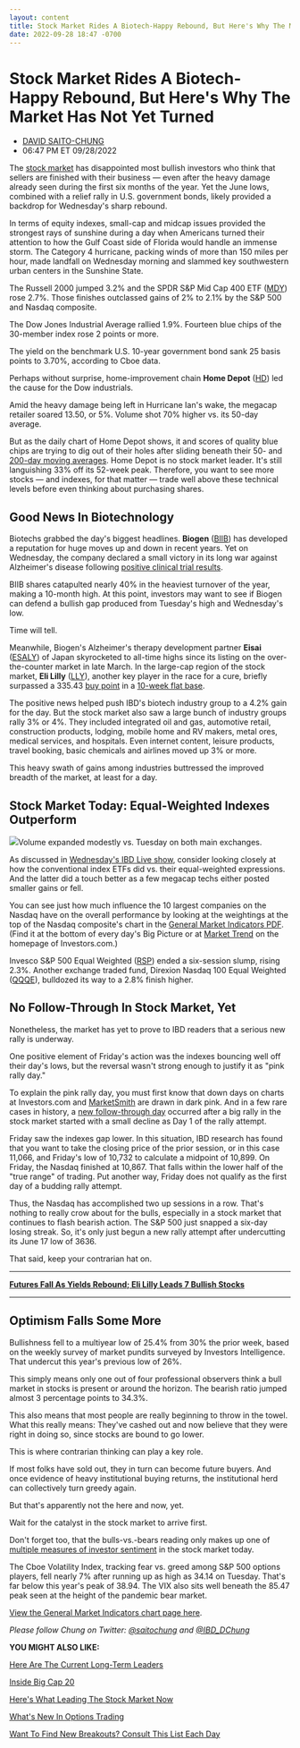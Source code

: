 ```yaml
---
layout: content
title: Stock Market Rides A Biotech-Happy Rebound, But Here's Why The Market Has Not Yet Turned
date: 2022-09-28 18:47 -0700
---
```



Stock Market Rides A Biotech-Happy Rebound, But Here's Why The Market Has Not Yet Turned
=========================================================================================




* [DAVID SAITO-CHUNG](https://www.investors.com/author/chungd/ "Posts by DAVID SAITO-CHUNG")
* 06:47 PM ET 09/28/2022




The [stock market](https://www.investors.com/news/stock-market-today-market-trends-best-stocks-buy-watch/) has disappointed most bullish investors who think that sellers are finished with their business — even after the heavy damage already seen during the first six months of the year. Yet the June lows, combined with a relief rally in U.S. government bonds, likely provided a backdrop for Wednesday's sharp rebound.




In terms of equity indexes, small-cap and midcap issues provided the strongest rays of sunshine during a day when Americans turned their attention to how the Gulf Coast side of Florida would handle an immense storm. The Category 4 hurricane, packing winds of more than 150 miles per hour, made landfall on Wednesday morning and slammed key southwestern urban centers in the Sunshine State.


The Russell 2000 jumped 3.2% and the SPDR S&P Mid Cap 400 ETF ([MDY](https://research.investors.com/quote.aspx?symbol=MDY)) rose 2.7%. Those finishes outclassed gains of 2% to 2.1% by the S&P 500 and Nasdaq composite.


The Dow Jones Industrial Average rallied 1.9%. Fourteen blue chips of the 30-member index rose 2 points or more.


The yield on the benchmark U.S. 10-year government bond sank 25 basis points to 3.70%, according to Cboe data.


Perhaps without surprise, home-improvement chain **Home Depot** ([HD](https://research.investors.com/quote.aspx?symbol=HD)) led the cause for the Dow industrials.



Amid the heavy damage being left in Hurricane Ian's wake, the megacap retailer soared 13.50, or 5%. Volume shot 70% higher vs. its 50-day average.


But as the daily chart of Home Depot shows, it and scores of quality blue chips are trying to dig out of their holes after sliding beneath their 50- and [200-day moving averages](https://www.investors.com/how-to-invest/investors-corner/when-to-sell-stocks-baidu-breached-key-support-line-before-diving-bidu/). Home Depot is no stock market leader. It's still languishing 33% off its 52-week peak. Therefore, you want to see more stocks — and indexes, for that matter — trade well above these technical levels before even thinking about purchasing shares.


Good News In Biotechnology
--------------------------


Biotechs grabbed the day's biggest headlines. **Biogen** ([BIIB](https://research.investors.com/quote.aspx?symbol=BIIB)) has developed a reputation for huge moves up and down in recent years. Yet on Wednesday, the company declared a small victory in its long war against Alzheimer's disease following [positive clinical trial results](https://www.investors.com/news/technology/biogen-stock-explodes-higher-after-alzheimers-drug-succeeds-in-final-phase-test/).


BIIB shares catapulted nearly 40% in the heaviest turnover of the year, making a 10-month high. At this point, investors may want to see if Biogen can defend a bullish gap produced from Tuesday's high and Wednesday's low.


Time will tell.



Meanwhile, Biogen's Alzheimer's therapy development partner **Eisai** ([ESALY](https://research.investors.com/quote.aspx?symbol=ESALY)) of Japan skyrocketed to all-time highs since its listing on the over-the-counter market in late March. In the large-cap region of the stock market, **Eli Lilly** ([LLY](https://research.investors.com/quote.aspx?symbol=LLY)), another key player in the race for a cure, briefly surpassed a 335.43 [buy point](https://www.investors.com/how-to-invest/investors-corner/chart-reading-basics-how-a-buy-point-marks-a-time-of-opportunity/) in a [10-week flat base](https://www.investors.com/how-to-invest/investors-corner/what-is-a-flat-base-skechers-stock-skx/).


The positive news helped push IBD's biotech industry group to a 4.2% gain for the day. But the stock market also saw a large bunch of industry groups rally 3% or 4%. They included integrated oil and gas, automotive retail, construction products, lodging, mobile home and RV makers, metal ores, medical services, and hospitals. Even internet content, leisure products, travel booking, basic chemicals and airlines moved up 3% or more.


This heavy swath of gains among industries buttressed the improved breadth of the market, at least for a day.


Stock Market Today: Equal-Weighted Indexes Outperform
-----------------------------------------------------


![](https://www.investors.com/wp-content/uploads/2022/09/MP092822-258x300.jpg)Volume expanded modestly vs. Tuesday on both main exchanges.


As discussed in [Wednesday's IBD Live show](https://research.investors.com/ibdlive/?id=IBD-Live&src=A00582A), consider looking closely at how the conventional index ETFs did vs. their equal-weighted expressions. And the latter did a touch better as a few megacap techs either posted smaller gains or fell.


You can see just how much influence the 10 largest companies on the Nasdaq have on the overall performance by looking at the weightings at the top of the Nasdaq composite's chart in the [General Market Indicators PDF](https://www.investors.com/wp-content/uploads/2022/09/DailyGMI_092822.pdf). (Find it at the bottom of every day's Big Picture or at [Market Trend](https://research.investors.com/markettrend.aspx) on the homepage of Investors.com.)


Invesco S&P 500 Equal Weighted ([RSP](https://research.investors.com/quote.aspx?symbol=RSP)) ended a six-session slump, rising 2.3%. Another exchange traded fund, Direxion Nasdaq 100 Equal Weighted ([QQQE](https://research.investors.com/quote.aspx?symbol=QQQE)), bulldozed its way to a 2.8% finish higher.


No Follow-Through In Stock Market, Yet
--------------------------------------


Nonetheless, the market has yet to prove to IBD readers that a serious new rally is underway.


One positive element of Friday's action was the indexes bouncing well off their day's lows, but the reversal wasn't strong enough to justify it as "pink rally day."


To explain the pink rally day, you must first know that down days on charts at Investors.com and [MarketSmith](https://marketsmith.investors.com/?src=A012BF) are drawn in dark pink. And in a few rare cases in history, a [new follow-through day](https://www.investors.com/how-to-invest/investors-corner/what-is-a-follow-through-day/) occurred after a big rally in the stock market started with a small decline as Day 1 of the rally attempt.



Friday saw the indexes gap lower. In this situation, IBD research has found that you want to take the closing price of the prior session, or in this case 11,066, and Friday's low of 10,732 to calculate a midpoint of 10,899. On Friday, the Nasdaq finished at 10,867. That falls within the lower half of the "true range" of trading. Put another way, Friday does not qualify as the first day of a budding rally attempt.


Thus, the Nasdaq has accomplished two up sessions in a row. That's nothing to really crow about for the bulls, especially in a stock market that continues to flash bearish action. The S&P 500 just snapped a six-day losing streak. So, it's only just begun a new rally attempt after undercutting its June 17 low of 3636.


That said, keep your contrarian hat on.




---


[**Futures Fall As Yields Rebound; Eli Lilly Leads 7 Bullish Stocks**](https://www.investors.com/market-trend/stock-market-today/dow-jones-futures-fall-as-treasury-yields-rebound-eli-lilly-leads-7-bullish-stocks/)




---


Optimism Falls Some More
------------------------


Bullishness fell to a multiyear low of 25.4% from 30% the prior week, based on the weekly survey of market pundits surveyed by Investors Intelligence. That undercut this year's previous low of 26%.


This simply means only one out of four professional observers think a bull market in stocks is present or around the horizon. The bearish ratio jumped almost 3 percentage points to 34.3%.


This also means that most people are really beginning to throw in the towel. What this really means: They've cashed out and now believe that they were right in doing so, since stocks are bound to go lower.


This is where contrarian thinking can play a key role.


If most folks have sold out, they in turn can become future buyers. And once evidence of heavy institutional buying returns, the institutional herd can collectively turn greedy again.


But that's apparently not the here and now, yet.


Wait for the catalyst in the stock market to arrive first.



Don't forget too, that the bulls-vs.-bears reading only makes up one of [multiple measures of investor sentiment](https://research.investors.com/psychological-market-indicators/) in the stock market today.


The Cboe Volatility Index, tracking fear vs. greed among S&P 500 options players, fell nearly 7% after running up as high as 34.14 on Tuesday. That's far below this year's peak of 38.94. The VIX also sits well beneath the 85.47 peak seen at the height of the pandemic bear market.


[View the General Market Indicators chart page here](https://www.investors.com/wp-content/uploads/2022/09/DailyGMI_092822.pdf).


*Please follow Chung on Twitter:* [*@saitochung*](https://twitter.com/SaitoChung) *and* [*@IBD\_DChung*](https://twitter.com/IBD_DChung)


**YOU MIGHT ALSO LIKE:**


[Here Are The Current Long-Term Leaders](https://www.investors.com/research/best-stocks-to-buy-now-long-term-stocks-ibd-long-term-leaders-list/)


[Inside Big Cap 20](https://research.investors.com/stock-lists/big-cap-20/)


[Here's What Leading The Stock Market Now](https://leaderboard.investors.com/#/leaders/leadersnearabuypoint)


[What's New In Options Trading](https://www.investors.com/category/research/options/)


[Want To Find New Breakouts? Consult This List Each Day](https://research.investors.com/stocksonthemove.aspx)




